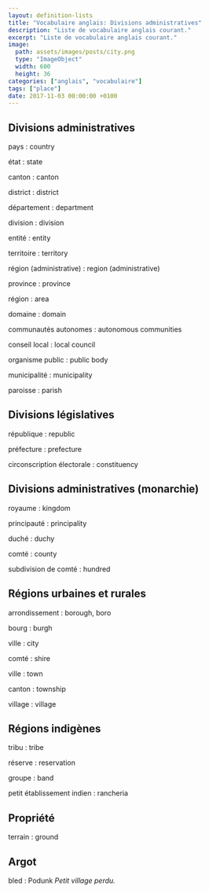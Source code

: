 ```yaml
---
layout: definition-lists
title: "Vocabulaire anglais: Divisions administratives"
description: "Liste de vocabulaire anglais courant."
excerpt: "Liste de vocabulaire anglais courant."
image:
  path: assets/images/posts/city.png
  type: "ImageObject"
  width: 600
  height: 36
categories: ["anglais", "vocabulaire"]
tags: ["place"]
date: 2017-11-03 00:00:00 +0100
---
```


## Divisions administratives

pays
: country

état
: state

canton
: canton

district
: district

département
: department

division
: division

entité
: entity

territoire
: territory

région (administrative)
: region (administrative)

province
: province

région
: area

domaine
: domain

communautés autonomes
: autonomous communities

conseil local
: local council

organisme public
: public body

municipalité
: municipality

paroisse
: parish


## Divisions législatives

république
: republic

préfecture
: prefecture

circonscription électorale
: constituency


## Divisions administratives (monarchie)

royaume
: kingdom

principauté
: principality

duché
: duchy

comté
: county

subdivision de comté
: hundred


## Régions urbaines et rurales

arrondissement
: borough, boro

bourg
: burgh

ville
: city

comté
: shire

ville
: town

canton
: township

village
: village


## Régions indigènes

tribu
: tribe

réserve
: reservation

groupe
: band

petit établissement indien
: rancheria


## Propriété

terrain
: ground


## Argot

bled
: Podunk
*Petit village perdu.*
